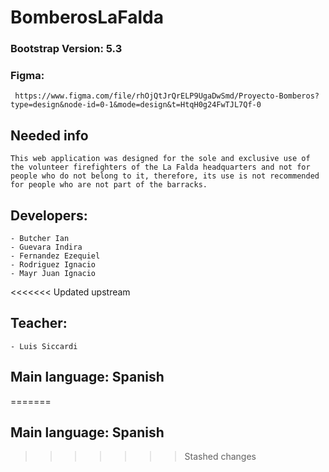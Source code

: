 # BomberosLaFalda

### Bootstrap Version: 5.3

### Figma: 
    
     https://www.figma.com/file/rhOjQtJrQrELP9UgaDwSmd/Proyecto-Bomberos?type=design&node-id=0-1&mode=design&t=HtqH0g24FwTJL7Qf-0

## Needed info

    This web application was designed for the sole and exclusive use of the volunteer firefighters of the La Falda headquarters and not for people who do not belong to it, therefore, its use is not recommended for people who are not part of the barracks.

## Developers:

    - Butcher Ian
    - Guevara Indira
    - Fernandez Ezequiel
    - Rodriguez Ignacio
    - Mayr Juan Ignacio 

<<<<<<< Updated upstream
## Teacher:

    - Luis Siccardi

## Main language: Spanish

=======
## Main language: Spanish
>>>>>>> Stashed changes
